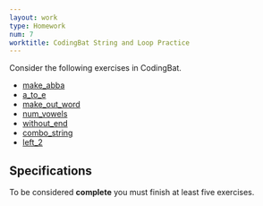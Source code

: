 ```yaml
---
layout: work
type: Homework
num: 7
worktitle: CodingBat String and Loop Practice
---
```


Consider the following exercises in CodingBat.

- [make_abba](https://codingbat.com/prob/p182144)
- [a_to_e](https://codingbat.com/prob/p269089)
- [make_out_word](https://codingbat.com/prob/p129981)
- [num_vowels](https://codingbat.com/prob/p266191)
- [without_end](https://codingbat.com/prob/p138533)
- [combo_string](https://codingbat.com/prob/p194053)
- [left_2](https://codingbat.com/prob/p160545)


## Specifications

To be considered **complete** you must finish at least five exercises.

